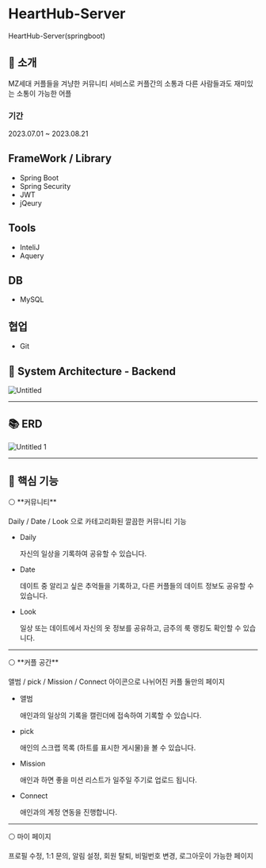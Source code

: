 # HeartHub-Server
HeartHub-Server(springboot)

## 📑 소개

MZ세대 커플들을 겨냥한 커뮤니티 서비스로 커플간의 소통과 다른 사람들과도 재미있는 소통이 가능한 어플

### 기간

2023.07.01 ~ 2023.08.21

## FrameWork / Library
- Spring Boot
- Spring Security
- JWT
- jQeury

## Tools
- InteliJ
- Aquery

## DB
- MySQL

## 협업
- Git

## 📐 System Architecture - Backend

![Untitled](https://github.com/UMC-HeartHub/HeartHub-Server/assets/121879651/0829c8ec-ee4e-4809-8d1d-937b5231a4bf)

---

## 📚 ERD

![Untitled 1](https://github.com/UMC-HeartHub/HeartHub-Server/assets/121879651/e18ac13b-69a4-46dc-8adb-fd7dc1dc0b70)

---

## 📜 핵심 기능

<aside>
⚪ **커뮤니티**

Daily / Date / Look 으로 카테고리화된 깔끔한 커뮤니티 기능

- Daily
    
    자신의 일상을 기록하여 공유할 수 있습니다.
  
- Date
    
    데이트 중 알리고 싶은 추억들을 기록하고, 다른 커플들의 데이트 정보도 공유할 수 있습니다.

- Look
    
     일상 또는 데이트에서 자신의 옷 정보를 공유하고, 금주의 룩 랭킹도 확인할 수 있습니다.

</aside>

---

<aside>
⚪ **커플 공간**

앨범 / pick / Mission / Connect 아이콘으로 나뉘어진 커플 둘만의 페이지

- 앨범
    
    애인과의 일상의 기록을 캘린더에 접속하여 기록할 수 있습니다.
    
- pick
    
    애인의 스크랩 목록 (하트를 표시한 게시물)을 볼 수 있습니다.
    
- Mission
    
    애인과 하면 좋을 미션 리스트가 일주일 주기로 업로드 됩니다.
    
- Connect
    
    애인과의 계정 연동을 진행합니다.
    
</aside>

---

<aside>
⚪ 마이 페이지

프로필 수정, 1:1 문의, 알림 설정, 회원 탈퇴, 비밀번호 변경, 로그아웃이 가능한 페이지

</aside>
